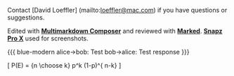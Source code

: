 Contact 
[David Loeffler] (mailto:loeffler@mac.com) 
if you have questions or suggestions.

Edited with [**Multimarkdown Composer**](http://multimarkdown.com/) and reviewed with [**Marked**](http://markedapp.com/).  [**Snapz Pro X**](http://www.ambrosiasw.com/utilities/snapzprox/) used for screenshots.

{{{ blue-modern
  alice->bob: Test
  bob->alice: Test response
}}}

\[ P(E) = {n \choose k} p^k (1-p)^{ n-k} \]

